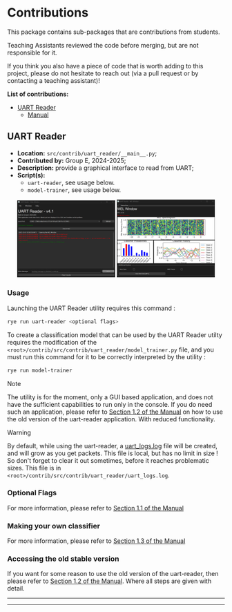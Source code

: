# Contributions

This package contains sub-packages that are contributions from students.

Teaching Assistants reviewed the code before merging, but are not responsible for it.

If you think you also have a piece of code that is worth adding to this project,
please do not hesitate to reach out (via a pull request or by contacting a teaching assistant)!

**List of contributions:**

- [UART Reader](#uart-reader)
  - [Manual](./UART_READER.md)

## UART Reader

- **Location:** `src/contrib/uart_reader/__main__.py`;
- **Contributed by:** Group E, 2024-2025;
- **Description:** provide a graphical interface to read from UART;
- **Script(s):**
  - `uart-reader`, see usage below.
  - `model-trainer`, see usage below.

<p align="center">
    <img src="./assets/uart_reader_gui.png" alt="Main window of the new uart-reader" title="Screenshot of the main window" width="45%" >
    <img src="./assets/uart_reader_gui_mel.png" alt="Mel window of the new uart-reader" title="Screenshot of the mel window" width="45%" >
</p>

### Usage

Launching the UART Reader utility requires this command :

```bash
rye run uart-reader <optional flags>
```

To create a classification model that can be used by the UART Reader utilty requires the modification of the `<root>/contrib/src/contrib/uart_reader/model_trainer.py` file, and you must run this command for it to be correctly interpreted by the utility :

```bash
rye run model-trainer
```

> [!NOTE]
> The utility is for the moment, only a GUI based application, and does not have the sufficient capabilities to run only in the console. If you do need such an application, please refer to [Section 1.2 of the Manual](./UART_READER.md#section-12---launching-the-old-utility) on how to use the old version of the uart-reader application. With reduced functionality.

> [!WARNING]
> By default, while using the uart-reader, a [uart_logs.log](./src/contrib/uart_reader/uart_logs.log) file will be created, and will grow as you get packets. This file is local, but has no limit in size ! So don't forget to clear it out sometimes, before it reaches problematic sizes. This file is in `<root>/contrib/src/contrib/uart_reader/uart_logs.log`.

### Optional Flags

For more information, please refer to [Section 1.1 of the Manual](./UART_READER.md#section-11---launching-the-gui)

### Making your own classifier

For more information, please refer to [Section 1.3 of the Manual](./UART_READER.md#section-13---training-and-using-your-own-classifier)

### Accessing the old stable version

If you want for some reason to use the old version of the uart-reader, then please refer to [Section 1.2 of the Manual](./UART_READER.md#section-12---launching-the-old-utility). Where all steps are given with detail.

---

---
